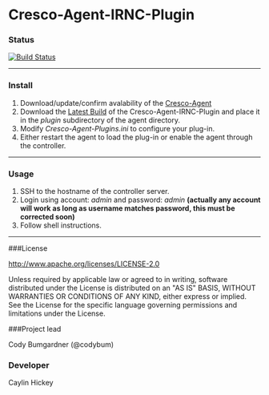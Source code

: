 Cresco-Agent-IRNC-Plugin
========================

### Status
[![Build Status](http://128.163.188.129:9998/buildStatus/icon?job=Cresco-Agent-IRNC-Plugin)](http://128.163.188.129:9998/job/Cresco-Agent-IRNC-Plugin/)

--- 
### Install

1. Download/update/confirm avalability of the [Cresco-Agent](http://128.163.188.129:9998/job/Cresco-Agent/lastSuccessfulBuild/com.researchworx.cresco$cresco-agent/) 
2. Download the [Latest Build](http://128.163.188.129:9998/job/Cresco-Agent-IRNC-Plugin/lastStableBuild/com.researchworx.cresco$cresco-agent-irnc-plugin/) of the Cresco-Agent-IRNC-Plugin and place it in the _plugin_ subdirectory of the agent directory.
3. Modify _Cresco-Agent-Plugins.ini_ to configure your plug-in.
4. Either restart the agent to load the plug-in or enable the agent through the controller.

---

### Usage

1. SSH to the hostname of the controller server.
2. Login using account: _admin_ and password: _admin_ **(actually any account will work as long as username matches password, this must be corrected soon)**
3. Follow shell instructions.

---

###License

http://www.apache.org/licenses/LICENSE-2.0

Unless required by applicable law or agreed to in writing, software distributed under the License is distributed on an "AS IS" BASIS, WITHOUT WARRANTIES OR CONDITIONS OF ANY KIND, either express or implied. See the License for the specific language governing permissions and limitations under the License.

###Project lead

Cody Bumgardner (@codybum)

### Developer

Caylin Hickey
